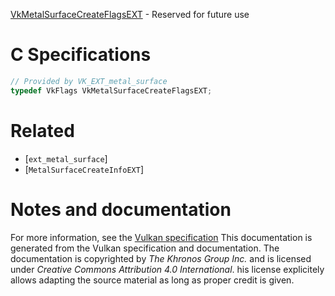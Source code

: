 [VkMetalSurfaceCreateFlagsEXT](https://www.khronos.org/registry/vulkan/specs/1.3-extensions/man/html/VkMetalSurfaceCreateFlagsEXT.html) - Reserved for future use

# C Specifications
```c
// Provided by VK_EXT_metal_surface
typedef VkFlags VkMetalSurfaceCreateFlagsEXT;
```

# Related
- [`ext_metal_surface`]
- [`MetalSurfaceCreateInfoEXT`]

# Notes and documentation
For more information, see the [Vulkan specification](https://www.khronos.org/registry/vulkan/specs/1.3-extensions/html/vkspec.html)
This documentation is generated from the Vulkan specification and documentation.
The documentation is copyrighted by *The Khronos Group Inc.* and is licensed under *Creative Commons Attribution 4.0 International*.
his license explicitely allows adapting the source material as long as proper credit is given.
        